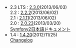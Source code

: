 - 2.3 LTS : [2.3.0](http://symfony.com/blog/symfony-2-3-0-released)(2013/06/03)<br />
  2.2 : [2.2.2](http://symfony.com/blog/symfony-2-2-2-released)(2013/06/02)<br />
  2.1 : [2.1.11](http://symfony.com/blog/symfony-2-1-11-released)(2013/06/02)<br />
  2.0 : [2.0.23](http://symfony.com/blog/symfony-2-0-23-released)(2013/03/20)<br />
  [Symfony2日本語ドキュメント](http://docs.symfony.gr.jp/)
- 1.4 : [1.4.20](http://symfony.com/download)(2012/11/25)<br />
  [Changelog](/changelog/1_4)
